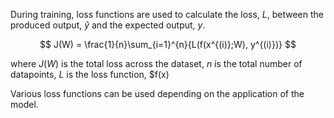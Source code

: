 During training, loss functions are used to calculate the loss, $L$, between the produced output, $\hat{y}$ and the expected output, $y$.

$$
J(W) = \frac{1}{n}\sum_{i=1}^{n}{L(f(x^{(i)};W), y^{(i)})}
$$

where $J(W)$ is the total loss across the dataset, $n$ is the total number of datapoints, $L$ is the loss function, $f(x)


Various loss functions can be used depending on the application of the model. 
